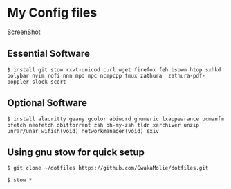 # My Config files

[ScreenShot](https://github.com/GwakaMolie/dotfiles/blob/master/screenshot.png)

## Essential Software
`$ install git stow rxvt-unicod curl wget firefox feh bspwm htop sxhkd polybar nvim rofi nnn mpd mpc ncmpcpp tmux zathura  zathura-pdf-poppler slock scort `

## Optional Software
  `$ install alacritty geany gcolor abiword gnumeric lxappearance pcmanfm pfetch neofetch qbittorrent zsh oh-my-zsh tldr xarchiver unzip unrar/unar wifish(void) networkmanager(void) sxiv `


## Using gnu stow for quick setup

`$ git clone ~/dotfiles https://github.com/GwakaMolie/dotfiles.git`

`$ stow *`

